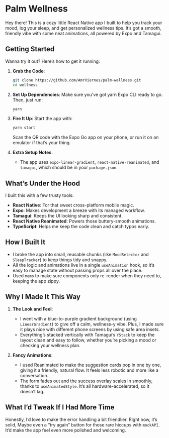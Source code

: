 # Palm Wellness

Hey there! This is a cozy little React Native app I built to help you track your mood, log your sleep, and get personalized wellness tips. It’s got a smooth, friendly vibe with some neat animations, all powered by Expo and Tamagui.

## Getting Started

Wanna try it out? Here’s how to get it running:

1. **Grab the Code**:
   ```bash
   git clone https://github.com/AmrViernes/palm-wellness.git
   cd wellness
   ```

2. **Set Up Dependencies**:
   Make sure you’ve got yarn Expo CLI ready to go. Then, just run:
   ```bash
   yarn
   ```

3. **Fire It Up**:
   Start the app with:
   ```bash
   yarn start
   ```
   Scan the QR code with the Expo Go app on your phone, or run it on an emulator if that’s your thing.

4. **Extra Setup Notes**:
   - The app uses `expo-linear-gradient`, `react-native-reanimated`, and `tamagui`, which should be in your `package.json`.

## What’s Under the Hood
I built this with a few trusty tools:
- **React Native**: For that sweet cross-platform mobile magic.
- **Expo**: Makes development a breeze with its managed workflow.
- **Tamagui**: Keeps the UI looking sharp and consistent.
- **React Native Reanimated**: Powers those buttery-smooth animations.
- **TypeScript**: Helps me keep the code clean and catch typos early.

## How I Built It
- I broke the app into small, reusable chunks (like `MoodSelector` and `SleepTracker`) to keep things tidy and snappy.
- All the logic and animations live in a single `useAnimation` hook, so it’s easy to manage state without passing props all over the place.
- Used `memo` to make sure components only re-render when they need to, keeping the app zippy.

## Why I Made It This Way
1. **The Look and Feel**:
   - I went with a blue-to-purple gradient background (using `LinearGradient`) to give off a calm, wellness-y vibe. Plus, I made sure it plays nice with different phone screens by using safe area insets.
   - Everything’s stacked vertically with Tamagui’s `YStack` to keep the layout clean and easy to follow, whether you’re picking a mood or checking your wellness plan.

2. **Fancy Animations**:
   - I used Reanimated to make the suggestion cards pop in one by one, giving it a friendly, natural flow. It feels less robotic and more like a conversation.
   - The form fades out and the success overlay scales in smoothly, thanks to `useAnimatedStyle`. It’s all hardware-accelerated, so it doesn’t lag.

## What I’d Tweak If I Had More Time
Honestly, I’d love to make the error handling a bit friendlier. Right now, it’s solid, Maybe even a “try again” button for those rare hiccups with `mockAPI`. It’d make the app feel even more polished and welcoming.

